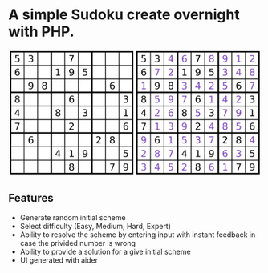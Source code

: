 # A simple Sudoku create overnight with PHP.

![alt text](images/sudoku.png "Sudoku")

## Features
- Generate random initial scheme
- Select difficulty (Easy, Medium, Hard, Expert)
- Ability to resolve the scheme by entering input with instant feedback in case the privided number is wrong
- Ability to provide a solution for a give initial scheme
- UI generated with aider
